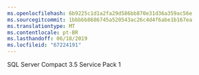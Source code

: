 ```yaml
---
ms.openlocfilehash: 6b9225c1d1a2fa29d586bb870e31d36a359ac56e
ms.sourcegitcommit: 1bbbbb8686745a520543ac26c4d4f6abe1b167ea
ms.translationtype: MT
ms.contentlocale: pt-BR
ms.lasthandoff: 06/18/2019
ms.locfileid: "67224191"
---
```

SQL Server Compact 3.5 Service Pack 1
